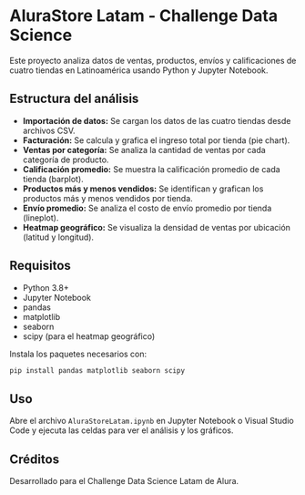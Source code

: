 # AluraStore Latam - Challenge Data Science

Este proyecto analiza datos de ventas, productos, envíos y calificaciones de cuatro tiendas en Latinoamérica usando Python y Jupyter Notebook.

## Estructura del análisis

- **Importación de datos:** Se cargan los datos de las cuatro tiendas desde archivos CSV.
- **Facturación:** Se calcula y grafica el ingreso total por tienda (pie chart).
- **Ventas por categoría:** Se analiza la cantidad de ventas por cada categoría de producto.
- **Calificación promedio:** Se muestra la calificación promedio de cada tienda (barplot).
- **Productos más y menos vendidos:** Se identifican y grafican los productos más y menos vendidos por tienda.
- **Envío promedio:** Se analiza el costo de envío promedio por tienda (lineplot).
- **Heatmap geográfico:** Se visualiza la densidad de ventas por ubicación (latitud y longitud).

## Requisitos

- Python 3.8+
- Jupyter Notebook
- pandas
- matplotlib
- seaborn
- scipy (para el heatmap geográfico)

Instala los paquetes necesarios con:

```bash
pip install pandas matplotlib seaborn scipy
```

## Uso

Abre el archivo `AluraStoreLatam.ipynb` en Jupyter Notebook o Visual Studio Code y ejecuta las celdas para ver el análisis y los gráficos.

## Créditos

Desarrollado para el Challenge Data Science Latam de Alura.
